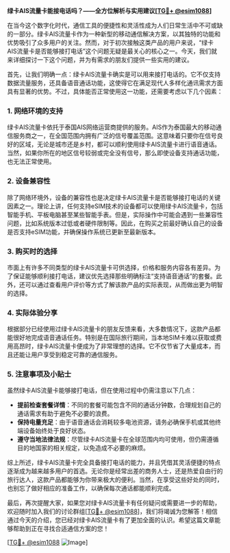**绿卡AIS流量卡能接电话吗？——全方位解析与实用建议[[TG💪+ @esim1088](https://t.me/s/esim1088)]**

在当今这个数字化时代，通信工具的便捷性和灵活性成为人们日常生活中不可或缺的一部分。绿卡AIS流量卡作为一种新型的移动通信解决方案，以其独特的功能和优势吸引了众多用户的关注。然而，对于初次接触这类产品的用户来说，“绿卡AIS流量卡是否能够接打电话”这个问题无疑是最关心的核心之一。今天，我们就来详细探讨一下这个问题，并为有需求的朋友们提供一些实用的建议。

首先，让我们明确一点：绿卡AIS流量卡确实是可以用来接打电话的。它不仅支持数据流量服务，还具备语音通话功能，这使得它在满足现代人多样化通讯需求方面具有显著的优势。不过，具体能否正常使用这一功能，还需要考虑以下几个因素：

### **1. 网络环境的支持**
绿卡AIS流量卡依托于泰国AIS网络运营商提供的服务。AIS作为泰国最大的移动通信服务商之一，在全国范围内拥有广泛的信号覆盖范围。这意味着只要你在信号良好的区域，无论是城市还是乡村，都可以顺利使用绿卡AIS流量卡进行语音通话。当然，如果你所在的地区信号较弱或完全没有信号，那么即使设备支持通话功能，也无法正常使用。

### **2. 设备兼容性**
除了网络环境外，设备的兼容性也是决定绿卡AIS流量卡是否能够接打电话的关键因素之一。理论上讲，任何支持eSIM技术的设备都可以使用绿卡AIS流量卡，包括智能手机、平板电脑甚至某些智能手表。但是，实际操作中可能会遇到一些兼容性问题，比如系统版本过低或者硬件限制等。因此，在购买之前最好确认自己的设备是否支持eSIM功能，并确保操作系统已更新至最新版本。

### **3. 购买时的选择**
市面上有许多不同类型的绿卡AIS流量卡可供选择，价格和服务内容各有差异。为了保证能够顺利接打电话，建议优先选择那些明确标注“支持语音通话”的套餐。此外，还可以通过查看用户评价等方式了解该款产品的实际表现，从而做出更为明智的选择。

### **4. 实际体验分享**
根据部分已经使用过绿卡AIS流量卡的朋友反馈来看，大多数情况下，这款产品都能很好地完成语音通话任务。特别是在国际旅行期间，当本地SIM卡难以获取或费用高昂时，绿卡AIS流量卡便成为了非常理想的选择。它不仅节省了大量成本，而且还能让用户享受到稳定可靠的通信服务。

### **5. 注意事项及小贴士**
虽然绿卡AIS流量卡能够接打电话，但在使用过程中仍需注意以下几点：
- **提前检查套餐详情**：不同的套餐可能包含不同的通话分钟数，合理规划自己的通话需求有助于避免不必要的浪费。
- **保持电量充足**：由于语音通话会消耗较多电池资源，请务必确保手机或其他终端设备始终处于良好状态。
- **遵守当地法律法规**：尽管绿卡AIS流量卡在全球范围内均可使用，但仍需遵循目的地国家的相关规定，以免造成不必要的麻烦。

综上所述，绿卡AIS流量卡完全具备接打电话的能力，并且凭借其灵活便捷的特点逐渐成为越来越多用户的首选。无论你是经常出差的商务人士，还是热爱自由行的旅行达人，这款产品都能够为你带来极大的便利。当然，在享受这些好处的同时，也别忘了做好相应的准备工作，以确保每次通话都能顺利完成。

最后，再次提醒大家，如果您对绿卡AIS流量卡有任何疑问或需要进一步的帮助，欢迎随时加入我们的讨论群组[[TG💪+ @esim1088](https://t.me/s/esim1088)]，我们将竭诚为您解答！相信通过今天的介绍，您已经对绿卡AIS流量卡有了更加全面的认识。希望这篇文章能够帮助到正在寻找合适通信方案的您！

[[TG💪+ @esim1088](https://t.me/s/esim1088) ![Image](https://i.postimg.cc/4NQfJmqS/Snipaste-2025-05-13-00-14-12.png)]